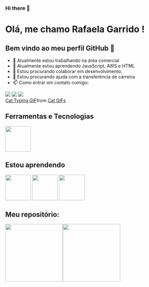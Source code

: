 ### Hi there 👋
# Olá, me chamo Rafaela Garrido ! 
## Bem vindo ao meu perfil GitHub 👋

- 🔭 Atualmente estou trabalhando na área comercial
- 🌱 Atualmente estou aprendendo JavaScript, AWS e HTML
- 👯 Estou procurando colaborar em desenvolvimento.
- 🤔 Estou procurando ajuda com a transferência de carreira
- 📫 Como entrar em contato comigo: 
 <div>
<a href="https://instagram.com/rafisgarrido" target="_blank"><img src="https://img.shields.io/badge/-Instagram-%23E4405F?style=for-the-badge&logo=instagram&logoColor=white" target="_blank"></a>
<a href = "mailto:rafascgarrido@gmail.com"><img src="https://img.shields.io/badge/Gmail-D14836?style=for-the-badge&logo=gmail&logoColor=white" target="_blank"></a>
<a href="https://www.linkedin.com/in/rafaela-garrido-a88b021b0/" target="_blank"><img src="https://img.shields.io/badge/-LinkedIn-%230077B5?style=for-the-badge&logo=linkedin&logoColor=white" target="_blank"></a>   
</div>

<div class="tenor-gif-embed" data-postid="21481919" data-share-method="host" data-aspect-ratio="1.77778" data-width="100%"><a href="https://tenor.com/view/cat-typing-typing-on-computer-computer-work-laptop-gif-21481919">Cat Typing GIF</a>from <a href="https://tenor.com/search/cat-gifs">Cat GIFs</a></div> <script type="text/javascript" async src="https://tenor.com/embed.js"></script>

## Ferramentas e Tecnologias
 <img src="https://cdn.jsdelivr.net/gh/devicons/devicon/icons/c/c-original.svg" width="80" height="80"/>

      
## Estou aprendendo
<img src="https://cdn.jsdelivr.net/gh/devicons/devicon/icons/javascript/javascript-original.svg" width="80" height="80" /> <img src="https://cdn.jsdelivr.net/gh/devicons/devicon/icons/html5/html5-plain-wordmark.svg" width="80" height="80"/> <img src="https://cdn.jsdelivr.net/gh/devicons/devicon/icons/amazonwebservices/amazonwebservices-original-wordmark.svg" width="80" height="80" />
          
          
## Meu repositório:
<div>
<a href="https://github.com/seu-usuário-aqui">
<img height="180em" src="https://github-readme-stats.vercel.app/api/top-langs/?username=rafisgarrido&layout=compact&langs_count=7&theme=dracula"/><img height="180em" src="https://github-readme-stats.vercel.app/api?username=rafisgarrido&show_icons=true&theme=dracula&include_all_commits=true&count_private=true"/></div>
  


